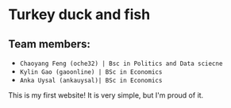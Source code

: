 # Turkey duck and fish
## Team members:
- `Chaoyang Feng (oche32) | Bsc in Politics and Data sciecne` 
- `Kylin Gao (gaoonline) | BSc in Economics`  
- `Anka Uysal (ankauysal)| BSc in Economics`  

This is my first website! It is very simple, but I'm proud of it.
